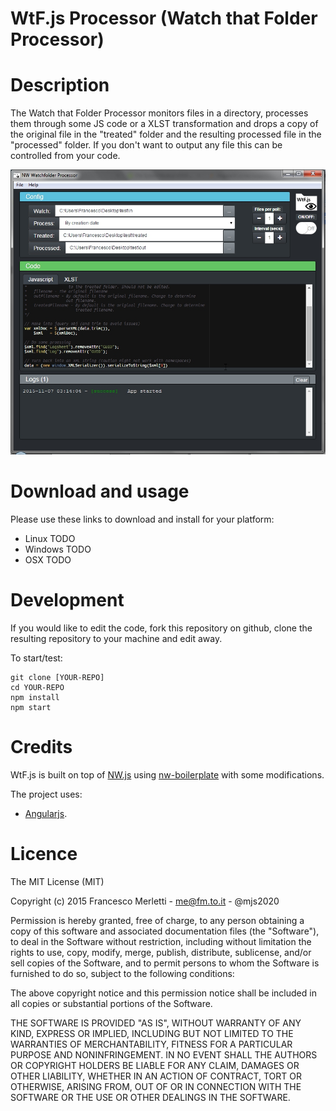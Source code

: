 WtF.js Processor (Watch that Folder Processor)
==============================================

# Description

The Watch that Folder Processor monitors files in a directory, processes them 
through some JS code or a XLST transformation and drops a copy of the original
file in the "treated" folder and the resulting processed file in the "processed"
folder. If you don't want to output any file this can be controlled from your
code.

![Screenshot](screenshot.jpg "Screenshot")

# Download and usage

Please use these links to download and install for your platform:

* Linux TODO
* Windows TODO
* OSX TODO

# Development

If you would like to edit the code, fork this repository on github, clone the
resulting repository to your machine and edit away.

To start/test:

    git clone [YOUR-REPO]
    cd YOUR-REPO
    npm install
    npm start

# Credits

WtF.js is built on top of [NW.js](https://github.com/nwjs/nw.js) using 
[nw-boilerplate](https://github.com/szwacz/nw-boilerplate) with some modifications.

The project uses:

* [Angularjs](https://angularjs.org/).


# Licence
The MIT License (MIT)

Copyright (c) 2015 Francesco Merletti - me@fm.to.it - @mjs2020

Permission is hereby granted, free of charge, to any person obtaining a copy
of this software and associated documentation files (the "Software"), to deal
in the Software without restriction, including without limitation the rights
to use, copy, modify, merge, publish, distribute, sublicense, and/or sell
copies of the Software, and to permit persons to whom the Software is
furnished to do so, subject to the following conditions:

The above copyright notice and this permission notice shall be included in
all copies or substantial portions of the Software.

THE SOFTWARE IS PROVIDED "AS IS", WITHOUT WARRANTY OF ANY KIND, EXPRESS OR
IMPLIED, INCLUDING BUT NOT LIMITED TO THE WARRANTIES OF MERCHANTABILITY,
FITNESS FOR A PARTICULAR PURPOSE AND NONINFRINGEMENT. IN NO EVENT SHALL THE
AUTHORS OR COPYRIGHT HOLDERS BE LIABLE FOR ANY CLAIM, DAMAGES OR OTHER
LIABILITY, WHETHER IN AN ACTION OF CONTRACT, TORT OR OTHERWISE, ARISING FROM,
OUT OF OR IN CONNECTION WITH THE SOFTWARE OR THE USE OR OTHER DEALINGS IN
THE SOFTWARE.
